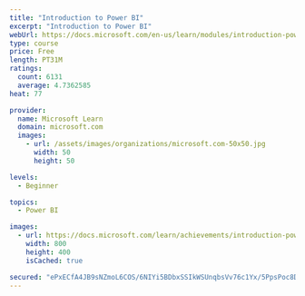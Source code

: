 ```yaml
---
title: "Introduction to Power BI"
excerpt: "Introduction to Power BI"
webUrl: https://docs.microsoft.com/en-us/learn/modules/introduction-power-bi/
type: course
price: Free
length: PT31M
ratings:
  count: 6131
  average: 4.7362585
heat: 77

provider:
  name: Microsoft Learn
  domain: microsoft.com
  images:
    - url: /assets/images/organizations/microsoft.com-50x50.jpg
      width: 50
      height: 50

levels:
  - Beginner

topics:
  - Power BI

images:
  - url: https://docs.microsoft.com/learn/achievements/introduction-power-bi-social.png
    width: 800
    height: 400
    isCached: true

secured: "ePxECfA4JB9sNZmoL6COS/6NIYi5BDbxSSIkWSUnqbsVv76c1Yx/5PpsPoc8D1hH3msXTk/H+Ge9ul/FVcos7ByQbN9dhbEGPBCEj3UWoyeb3sv8ozg+B7FKo1NeIarTPEaeRh1UOjaEBVSw9XDP45xJHUaTk22S4hjwUc55+TEGyQWbuFO4XsvIHjmtRY6DCs3GOVMAMoaKNpXL9gy/0HNaBjdrxGIetm4u/1H0bWeJnz3MY2c+FPPpEroEuAGh2QQ1UsSGHL2z3b5Y5/rAoUNyrmcgXEWzBTYrQz8h8giugu6h9WNbHytQqp5/DKeZrimxSRoXkEXXq7kWOQxmbEKeObXZpC1QRKyomnv73sRLG/7BGcXo6Gnjdd/C2PskUiCHjhDoPAf3WXIoHFrExiPCTgo4eZITyQ+neDunmsI=;D8CsGzERAAqe8L4cWBmvIQ=="
---
```


